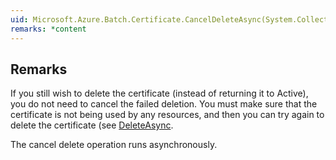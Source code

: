 ```yaml
---  
uid: Microsoft.Azure.Batch.Certificate.CancelDeleteAsync(System.Collections.Generic.IEnumerable{Microsoft.Azure.Batch.BatchClientBehavior},System.Threading.CancellationToken)  
remarks: *content  
---  
```

  
## Remarks  
 If you still wish to delete the certificate (instead of returning it to Active), you do not need to cancel             the failed deletion. You must make sure that the certificate is not being used by any resources, and then you             can try again to delete the certificate (see [DeleteAsync](assetId:///M:Microsoft.Azure.Batch.Certificate.DeleteAsync(System.Collections.Generic.IEnumerable{Microsoft.Azure.Batch.BatchClientBehavior},System.Threading.CancellationToken)?qualifyHint=False&autoUpgrade=True).  
  
 The cancel delete operation runs asynchronously.